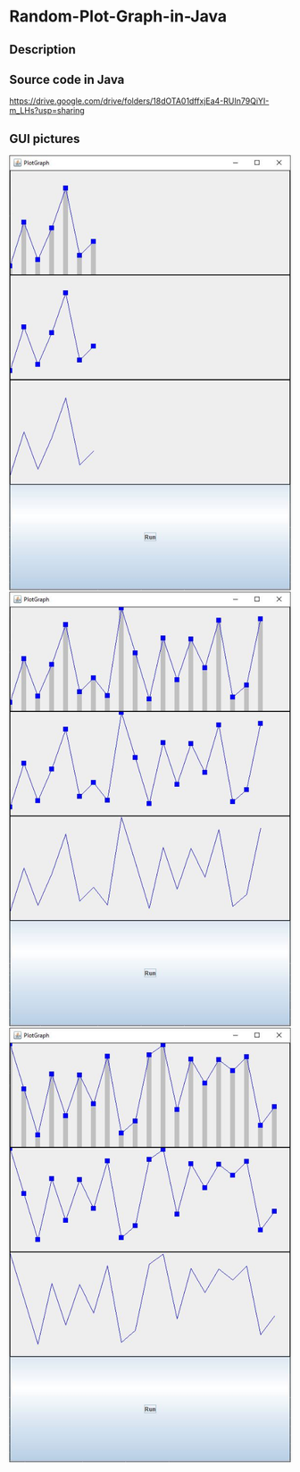 # Random-Plot-Graph-in-Java

## Description


## Source code in Java
https://drive.google.com/drive/folders/18dOTA01dffxjEa4-RUIn79QiYI-m_LHs?usp=sharing

## GUI pictures
![Point generated after clicking run](https://github.com/toantnguyen99/Random-Plot-Graph/blob/main/pic1.JPG)
![More randomly generated points](https://github.com/toantnguyen99/Random-Plot-Graph/blob/main/pic2.JPG)
![The graph shift to only show the last 20 points](https://github.com/toantnguyen99/Random-Plot-Graph/blob/main/pic3.JPG)
